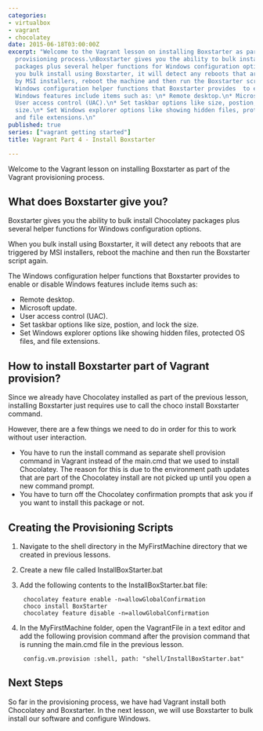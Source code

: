 ```yaml
---
categories:
- virtualbox
- vagrant
- chocolatey
date: 2015-06-18T03:00:00Z
excerpt: "Welcome to the Vagrant lesson on installing Boxstarter as part of the Vagrant
  provisioning process.\nBoxstarter gives you the ability to bulk install Chocolatey
  packages plus several helper functions for Windows configuration options.  \n\nWhen
  you bulk install using Boxstarter, it will detect any reboots that are triggered
  by MSI installers, reboot the machine and then run the Boxstarter script again.\n\nThe
  Windows configuration helper functions that Boxstarter provides  to enable or disable
  Windows features include items such as: \n* Remote desktop.\n* Microsoft update.\n*
  User access control (UAC).\n* Set taskbar options like size, postion, and lock the
  size.\n* Set Windows explorer options like showing hidden files, protected OS files,
  and file extensions.\n"
published: true
series: ["vagrant getting started"]
title: Vagrant Part 4 - Install Boxstarter

---
```


Welcome to the Vagrant lesson on installing Boxstarter as part of the Vagrant provisioning process.



## What does Boxstarter give you?

Boxstarter gives you the ability to bulk install Chocolatey packages plus several helper functions for Windows configuration options.  

When you bulk install using Boxstarter, it will detect any reboots that are triggered by MSI installers, reboot the machine and then run the Boxstarter script again.

The Windows configuration helper functions that Boxstarter provides  to enable or disable Windows features include items such as: 

* Remote desktop.
* Microsoft update.
* User access control (UAC).
* Set taskbar options like size, postion, and lock the size.
* Set Windows explorer options like showing hidden files, protected OS files, and file extensions.

## How to install Boxstarter part of Vagrant provision?

Since we already have Chocolatey installed as part of the previous lesson, installing Boxstarter just requires use to call the choco install Boxstarter command.  

However, there are a few things we need to do in order for this to work without user interaction.  

* You have to run the install command as separate shell provision command in Vagrant instead of the main.cmd that we used to install Chocolatey. The reason for this is due to the environment path updates that are part of the Chocolatey install are not picked up until you open a new command prompt.
* You have to turn off the Chocolatey confirmation prompts that ask you if you want to install this package or not.  

## Creating the Provisioning Scripts

1. Navigate to the shell directory in the MyFirstMachine directory that we created in previous lessons.
1. Create a new file called InstallBoxStarter.bat
1. Add the following contents to the InstallBoxStarter.bat file:
	
		chocolatey feature enable -n=allowGlobalConfirmation
		choco install BoxStarter
		chocolatey feature disable -n=allowGlobalConfirmation
	
1. In the MyFirstMachine folder, open the VagrantFile in a text editor and add the following provision command after the provision command that is running the main.cmd file in the previous lesson.  

		config.vm.provision :shell, path: "shell/InstallBoxStarter.bat"    

## Next Steps

So far in the provisioning process, we have had Vagrant install both Chocolatey and Boxstarter.  In the next lesson, we will use Boxstarter to bulk install our software and configure Windows.

